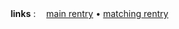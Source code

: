 
ㅤㅤ ㅤㅤㅤ ㅤㅤㅤ ㅤㅤㅤ ㅤㅤㅤ ㅤㅤ**links** :ㅤ [main rentry](rentry.co/tyvn) • [matching rentry](/rentry.co/taehy_n)
